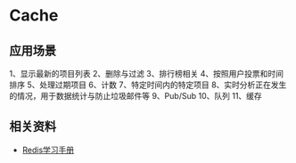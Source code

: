 # Cache

## 应用场景
1、显示最新的项目列表
2、删除与过滤
3、排行榜相关
4、按照用户投票和时间排序
5、处理过期项目
6、计数
7、特定时间内的特定项目
8、实时分析正在发生的情况，用于数据统计与防止垃圾邮件等
9、Pub/Sub
10、队列
11、缓存

## 相关资料
* [Redis学习手册](http://www.cnblogs.com/stephen-liu74/archive/2012/04/16/2370212.html)